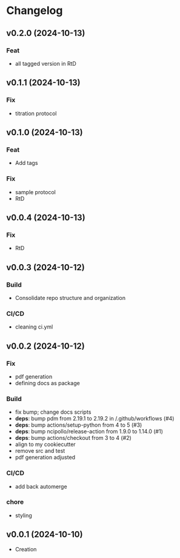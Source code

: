 <!-- markdownlint-disable MD024 -->
<!-- vale write-good.TooWordy = NO -->

# Changelog

## v0.2.0 (2024-10-13)

### Feat

- all tagged version in RtD

## v0.1.1 (2024-10-13)

### Fix

- titration protocol

## v0.1.0 (2024-10-13)

### Feat

- Add tags

### Fix

- sample protocol
- RtD

## v0.0.4 (2024-10-13)

### Fix

- RtD

## v0.0.3 (2024-10-12)

### Build

- Consolidate repo structure and organization

### CI/CD

- cleaning ci.yml

## v0.0.2 (2024-10-12)

### Fix

- pdf generation
- defining docs as package

### Build

- fix bump; change docs scripts
- **deps**: bump pdm from 2.19.1 to 2.19.2 in /.github/workflows (#4)
- **deps**: bump actions/setup-python from 4 to 5 (#3)
- **deps**: bump ncipollo/release-action from 1.9.0 to 1.14.0 (#1)
- **deps**: bump actions/checkout from 3 to 4 (#2)
- align to my cookiecutter
- remove src and test
- pdf generation adjusted

### CI/CD

- add back automerge

### chore

- styling

## v0.0.1 (2024-10-10)

- Creation
